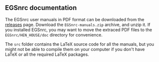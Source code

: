 ## EGSnrc documentation

The EGSnrc user manuals in PDF format can be downloaded from the
[releases](https://github.com/nrc-cnrc/EGSnrc/releases) page. Download
the `EGSnrc-manuals.zip` archive, and unzip it. If you installed EGSnrc,
you may want to move the extraced PDF files to the `EGSnrc/HEN_HOUSE/doc`
directory for convenience.

The `src` folder contains the LaTeX source code for all the manuals, but you
might not be able to compile them on your computer if you don't have LaTeX or
all the required LaTeX packages.

